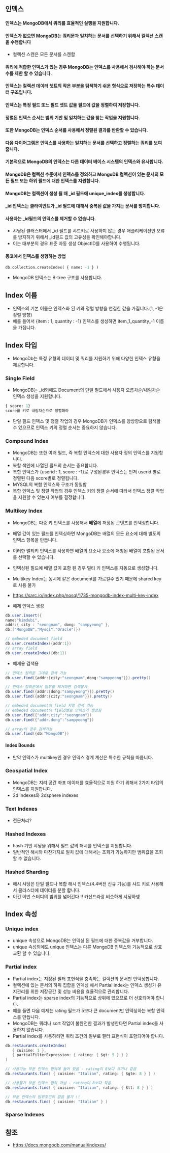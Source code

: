 ## 인덱스 
#### 인덱스는 MongoDB에서 쿼리를 효율적인 실행을 지원합니다. 
#### 인덱스가 없으면 MongoDB는 쿼리문과 일치하는 문서를 선택하기 위해서 컬렉션 스캔을 수행합니다
* 컬랙션 스캔은 모든 문서를 스캔함
#### 쿼리에 적합한 인덱스가 있는 경우 MongoDB는 인덱스를 사용해서 검사해야 하는 문서 수를 제한 할 수 있습니다.
#### 인덱스는 컬렉션 데이터 셋트의 작은 부분을 탐색하기 쉬운 형식으로 저장하는 특수 데이터 구조입니다. 
#### 인덱스는 특정 필드 또느 필드 셋트 값을 필드에 값을 정렬하여 저장합니다. 
#### 정렬된 인덱스 순서는 범위 기반 및 일치하는 값을 찾는 작업을 지원합니다. 
#### 또한 MongoDB는 인덱스 순서를 사용해서 정렬된 결과를 반환할 수 있습니다.
#### 다음 다이어그램은 인덱스를 사용하는 일치하는 문서를 선택하고 정렬하는 쿼리를 보여줍니다. 
#### 기본적으로 MongoDB의 인덱스는 다른 데이터 베이스 시스템의 인덱스와 유사합니다. 
#### MongoDB은 컬렉션 수준에서 인덱스를 정의하고 MongoDB 컬렉션이 있는 문서의 모든 필드 또는 하위 필드에 대한 인덱스를 지원합니다.
#### MongoDB는 컬랙션이 생성 될 때 _id 필드에 unique_index를 생성합니다. 
#### _id 인덱스는 클라이언트가 _id 필드에 대해서 중복된 값을 가지는 문서를 방지합니다. 
#### 사용자는 _id필드의 인덱스를 제거할 수 없습니다. 
* 샤딩된 클러스터에서 _id 필드를 샤드키로 사용하지 않는 경우 애플리케이션인 오류를 방지하기 위해서 _id필드 값의 고유성을 확인해야합니다. 
* 이는 대부분의 경우 표준 자동 생성 ObjectID를 사용하여 수행됩니다.
#### 몽코에서 인덱스를 생헝하는 방법
```sql
db.collection.createIndex( { name: -1 } )
```
* MongoDB 인덱스는 B-tree 구조를 사용합니다.

## Index 이름
* 인덱스의 기본 이름은 인덱스화 된 키와 정렬 방향을 연결한 값을 가집니다.(1, -1은 정렬 방향)
* 예를 들어서 {item : 1, quantity : -1} 인덱스를 생성하면 item_1_quantity_-1 이름을 가집니다. 

## Index 타입
* MongoDb는 특정 유형의 데이터 및 쿼리를 지원하기 위해 다양한 인덱스 유형을 제공합니다. 
### Single Field
* MongoDB는 _id외에도 Document의 단일 필드에서 사용자 오름차순/내림차순 인덱스 생성을 지원합니다. 
```sql
{ score: 1}
score를 키로 내림차순으로 정렬해라
```
* 단일 필드 인덱스 및 정렬 작업의 경우 MongoDB가 인덱스를 양방향으로 탐색할 수 있으므로 인덱스 키의 정렬 순서는 중요하지 않습니다. 

### Compound Index
* MongoDB는 또한 여러 필드, 즉 복합 인덱스에 대한 사용자 정의 인덱스를 지원합니다. 
* 복합 색인에 나열된 필드의 순서는 중요합니다. 
* 복합 인덱스가 {userid : 1, score : -1}로 구성된경우 인덱스는 먼저 userid 별로 정렬된 다음 score별로 정렬됩니다. 
* MYSQL의 복합 인덱스와 구조가 동일함
* 복합 인덱스 및 정렬 작업의 경우 인덱스 키의 정렬 순서에 따라서 인덱스 정렬 작업을 지원할 수 있는지 여부를 결정합니다. 
  
### Multikey Index 
* MongoDB는 다중 키 인덱스를 사용해서 **배열**에 저장된 콘텐츠를 인덱싱합니다. 
* 배열 값이 있는 필드를 인덱싱하면 MongoDB는 배열의 모든 요소에 대해 별도의 인덱스 항목을 만듭니다.
* 이러한 멀티키 인덱스를 사용하면 배열의 요소나 요소에 매칭된 배열이 포함된 문서를 선택할 수 있습니다. 
* 인덱싱된 필드에 배열 값이 포함 된 경우 멀티 키 인덱스를 자동으로 생성합니다. 
* Multikey Index는 동시에 같은 document를 가르킬수 있기 때문에 shared key로 사용 불가
* https://sarc.io/index.php/nosql/1735-mongodb-index-multi-key-index

* 예제 인덱스 생성
```java
db.user.insert({
name:"kimdubi",
addr:{ city : "seongnam", dong: "sampyeong" },
db:["MongoDB","Mysql","Oracle"]})

// embeded document field
db.user.createIndex({addr:1})
// array field
db.user.createIndex({db:1})
```
* 예제용 검색용
```java 
// 인덱스 정의문 그대로 검색 가능
db.user.find({addr:{city:"seongnam",dong:"sampyeong"}}).pretty()

// 인덱스 정의문에서 일부를 제거하면 검색불가
db.user.find({addr:{dong:"sampyeong"}}).pretty()
db.user.find({addr:{city:"seongnam"}}).pretty()

// embeded document의 field 지정 검색 가능
// embeded document의 field별로 인덱스가 생성됨
db.user.find({"addr.city":"seongnam"})
db.user.find({"addr.dong":"sampyeong"})

// array의 경우 검색가능 
db.user.find({db:"MongoDB"})

```



#### Index Bounds
* 만약 인덱스가 multikey인 경우 인덱스 경계 계산은 특수한 규칙을 따릅니다. 

### Geospatial Index
* MongoDB는 지리 공간 좌표 데이터를 효율적으로 지원 하기 위해서 2가지 타입의 인덱스를 지원합니다. 
* 2d indexes와 2dsphere indexes

### Text Indexes
* 전문처리?
### Hashed Indexes
* hash 기반 샤딩을 위해서 필드 값의 해시를 인덱스를 지원합니다. 
* 일반적인 해시와 마찬가지로 일치 값에 대해서는 조회가 가능하지만 범위값을 조회할 수 
없습니다.
### Hashed Sharding
* 해시 샤딩은 단일 필드나 복합 해시 인덱스(4.4버전 신규 기능)를 샤드 키로 사용해서 클러스터에 데이터를 분할 합니다.
* 이건 이번 스터디의 범위를 넘어간다.!! 카산드라랑 비슷하게 샤딩하넹

## Index 속성

### Unique index
* unique 속성으로 MongoDB는 인덱싱 된 필드에 대한 중복값을 거부합니다. 
* unique 속성외에도 unique 인덱스는 다른 MongoDB 인덱스와 기능적으로 상호 교환 할 수 있습니다.

### Partial index
* Partial index는 지정된 필터 표현식을 충족하는 컬렉션의 문서만 인덱싱합니다. 
* 컬렉션에 있는 문서의 하위 집합을 인덱싱 해서 Partial index는 인덱스 생성가 유지관리를 위한 저장공간 및 성능 비용을 효율적으로 관리합니다. 
* Partial index는 sparse index의 기능적으로 상위에 있으므로 더 선호되어야 합니다. 
* 예를 들면 다음 예제는 rating 필드가 5보다 큰 document만 인덱싱하는 복합 인덱스를 만듭니다. 
* MongoDB는 쿼리나 sort 작업이 불완전한 결과가 발생한다면 Partial index를 사용하지 않습니다.
* Partial index를 사용하려면 쿼리 조건의 일부로 필터 표현식이 포함되어야 합니다. 
```java
db.restaurants.createIndex(
   { cuisine: 1 },
   { partialFilterExpression: { rating: { $gt: 5 } } }
)

// 사용가능 부분 인덱스 범위에 들어 있음 - rating이 8보다 크거나 같음
db.restaurants.find( { cuisine: "Italian", rating: { $gte: 8 } } )

// 사용불가 부분 인덱스 범위 아님 - rating이 8보다 작음
db.restaurants.find( { cuisine: "Italian", rating: { $lt: 8 } } )

// 부분 인덱스의 범위조건이 없음 불가 !!
db.restaurants.find( { cuisine: "Italian" } )
```

### Sparse Indexes

## 참조 
* https://docs.mongodb.com/manual/indexes/
